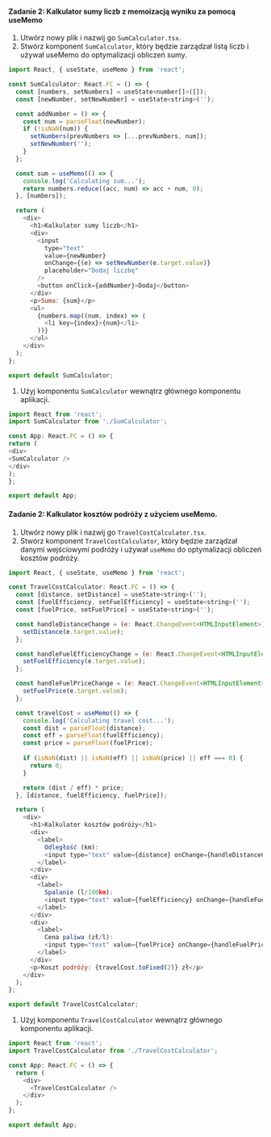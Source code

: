 #### Zadanie 2: Kalkulator sumy liczb z memoizacją wyniku za pomocą useMemo

1. Utwórz nowy plik i nazwij go `SumCalculator.tsx`.
1. Stwórz komponent `SumCalculator`, który będzie zarządzał listą liczb i używał useMemo do optymalizacji obliczeń sumy.
```js
import React, { useState, useMemo } from 'react';

const SumCalculator: React.FC = () => {
  const [numbers, setNumbers] = useState<number[]>([]);
  const [newNumber, setNewNumber] = useState<string>('');

  const addNumber = () => {
    const num = parseFloat(newNumber);
    if (!isNaN(num)) {
      setNumbers(prevNumbers => [...prevNumbers, num]);
      setNewNumber('');
    }
  };

  const sum = useMemo(() => {
    console.log('Calculating sum...');
    return numbers.reduce((acc, num) => acc + num, 0);
  }, [numbers]);

  return (
    <div>
      <h1>Kalkulator sumy liczb</h1>
      <div>
        <input
          type="text"
          value={newNumber}
          onChange={(e) => setNewNumber(e.target.value)}
          placeholder="Dodaj liczbę"
        />
        <button onClick={addNumber}>Dodaj</button>
      </div>
      <p>Suma: {sum}</p>
      <ul>
        {numbers.map((num, index) => (
          <li key={index}>{num}</li>
        ))}
      </ul>
    </div>
  );
};

export default SumCalculator;
```
1. Użyj komponentu `SumCalculator` wewnątrz głównego komponentu aplikacji.
```js
import React from 'react';
import SumCalculator from './SumCalculator';

const App: React.FC = () => {
return (
<div>
<SumCalculator />
</div>
);
};

export default App;
```

#### Zadanie 2: Kalkulator kosztów podróży z użyciem useMemo.

1. Utwórz nowy plik i nazwij go `TravelCostCalculator.tsx`.
1. Stwórz komponent `TravelCostCalculator`, który będzie zarządzał danymi wejściowymi podróży i używał `useMemo` do optymalizacji obliczeń kosztów podróży.
```js
import React, { useState, useMemo } from 'react';

const TravelCostCalculator: React.FC = () => {
  const [distance, setDistance] = useState<string>('');
  const [fuelEfficiency, setFuelEfficiency] = useState<string>('');
  const [fuelPrice, setFuelPrice] = useState<string>('');

  const handleDistanceChange = (e: React.ChangeEvent<HTMLInputElement>) => {
    setDistance(e.target.value);
  };

  const handleFuelEfficiencyChange = (e: React.ChangeEvent<HTMLInputElement>) => {
    setFuelEfficiency(e.target.value);
  };

  const handleFuelPriceChange = (e: React.ChangeEvent<HTMLInputElement>) => {
    setFuelPrice(e.target.value);
  };

  const travelCost = useMemo(() => {
    console.log('Calculating travel cost...');
    const dist = parseFloat(distance);
    const eff = parseFloat(fuelEfficiency);
    const price = parseFloat(fuelPrice);
    
    if (isNaN(dist) || isNaN(eff) || isNaN(price) || eff === 0) {
      return 0;
    }

    return (dist / eff) * price;
  }, [distance, fuelEfficiency, fuelPrice]);

  return (
    <div>
      <h1>Kalkulator kosztów podróży</h1>
      <div>
        <label>
          Odległość (km):
          <input type="text" value={distance} onChange={handleDistanceChange} />
        </label>
      </div>
      <div>
        <label>
          Spalanie (l/100km):
          <input type="text" value={fuelEfficiency} onChange={handleFuelEfficiencyChange} />
        </label>
      </div>
      <div>
        <label>
          Cena paliwa (zł/l):
          <input type="text" value={fuelPrice} onChange={handleFuelPriceChange} />
        </label>
      </div>
      <p>Koszt podróży: {travelCost.toFixed(2)} zł</p>
    </div>
  );
};

export default TravelCostCalculator;
```
1. Użyj komponentu `TravelCostCalculator` wewnątrz głównego komponentu aplikacji.
```js
import React from 'react';
import TravelCostCalculator from './TravelCostCalculator';

const App: React.FC = () => {
  return (
    <div>
      <TravelCostCalculator />
    </div>
  );
};

export default App;
```